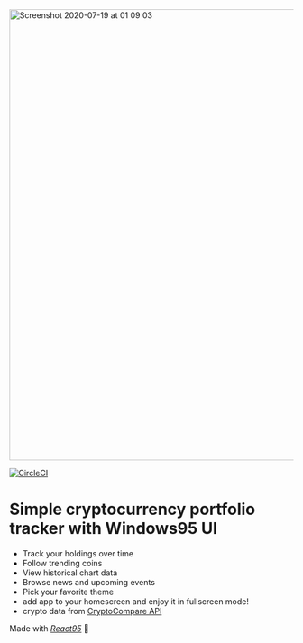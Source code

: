 <img width="800" alt="Screenshot 2020-07-19 at 01 09 03" src="https://user-images.githubusercontent.com/28541613/88466929-ab8f3f80-ced1-11ea-865e-969dcae73dd8.png">

[![CircleCI](https://circleci.com/gh/arturbien/coins/tree/master.svg?style=svg)](https://circleci.com/gh/arturbien/coins/tree/master)

# Simple cryptocurrency portfolio tracker with Windows95 UI

* Track your holdings over time
* Follow trending coins
* View historical chart data
* Browse news and upcoming events
* Pick your favorite theme
* add app to your homescreen and enjoy it in fullscreen mode!
* crypto data from [CryptoCompare API](https://min-api.cryptocompare.com/) 

Made with *[React95](https://github.com/arturbien/React95)* 💖
